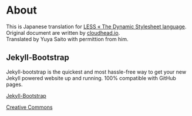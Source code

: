 # About

This is Japanese translation for [LESS « The Dynamic Stylesheet language](http://lesscss.org/).  
Original document are written by [cloudhead.io](http://cloudhead.io/).  
Translated by Yuya Saito with permittion from him.

## Jekyll-Bootstrap

Jekyll-bootstrap is the quickest and most hassle-free way to get your new Jekyll powered website up and running.
100% compatible with GitHub pages.

[Jekyll-Bootstrap](http://jekyllbootstrap.com/)

[Creative Commons](http://creativecommons.org/licenses/by-nc-sa/3.0/)
